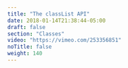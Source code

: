 ```yaml
---
title: "The classList API"
date: 2018-01-14T21:38:44-05:00
draft: false
section: "Classes"
video: "https://vimeo.com/253356851"
noTitle: false
weight: 140
---
```


